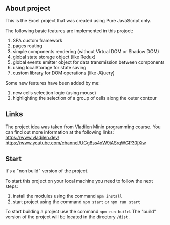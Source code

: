 ## About project
This is the Excel project that was created using Pure JavaScript only.

The following basic features are implemented in this project:
1. SPA custom framework
2. pages routing
3. simple components rendering (without Virtual DOM or Shadow DOM)
4. global state storage object (like Redux)
5. global events emitter object for data transmission between components
6. using localStorage for state saving
7. custom library for DOM operations (like JQuery)

Some new features have been added by me:
1. new cells selection logic (using mouse)
2. highlighting the selection of a group of cells along the outer contour

## Links
The project idea was taken from Vladilen Minin programming course.
You can find out more information at the following links:
https://www.vladilen.dev/
https://www.youtube.com/channel/UCg8ss4xW9jASrqWGP30jXiw

## Start
It's a "non build" version of the project.

To start this project on your local machine you need to follow the next steps:
1. install the modules using the command `npm install`
2. start project using the command `npm start` or `npm run start`

To start building a project use the command `npm run build`.
The "build" version of the project will be located in the directory `/dist`.
